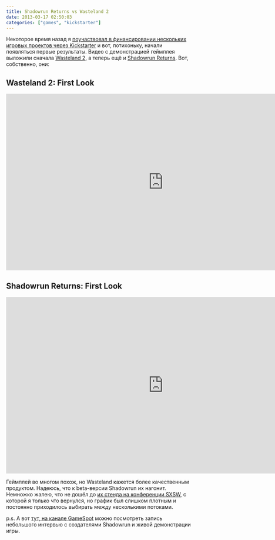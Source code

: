 ```yaml
---
title: Shadowrun Returns vs Wasteland 2
date: 2013-03-17 02:50:03
categories: ["games", "kickstarter"]
---
```


Некоторое время назад я [поучаствовал в финансировании нескольких игровых проектов через Kickstarter](http://www.kickstarter.com/profile/indeyets "Alexey Zakhlestin &mdash; Kickstarter") и вот, потихоньку, начали появляться первые результаты. Видео с демонстрацией геймплея выложили сначала [Wasteland 2](http://www.kickstarter.com/projects/inxile/wasteland-2 "Wasteland 2 by inXile entertainment &mdash; Kickstarter"), а теперь ещё и [Shadowrun Returns](http://www.kickstarter.com/projects/1613260297/shadowrun-returns "Shadowrun Returns by Harebrained Schemes LLC &mdash; Kickstarter"). Вот, собственно, они:

Wasteland 2: First Look
-----------------------

<iframe width="853" height="480" src="http://www.youtube.com/embed/2dH6AIlIrko" frameborder="0" allowfullscreen="allowfullscreen"> </iframe>

Shadowrun Returns: First Look
-----------------------------

<iframe width="853" height="480" src="http://www.youtube.com/embed/9MiMjQwd2VE" frameborder="0" allowfullscreen="allowfullscreen"> </iframe>

Геймплей во многом похож, но Wasteland кажется более качественным продуктом. Надеюсь, что к beta-версии Shadowrun их нагонит. Немножко жалею, что не дошёл до [их стенда на конференции SXSW](http://schedule.sxsw.com/2013/events/event_IAP16103 "Shadowrun Returns Sneak Peek"), с которой я только что вернулся, но график был слишком плотным и постоянно приходилось выбирать между несколькими потоками.

p.s. А вот [тут, на канале GameSpot](http://www.twitch.tv/gamespot/b/377701080) можно посмотреть запись небольшого интервью с создателями Shadowrun и живой демонстрации игры.